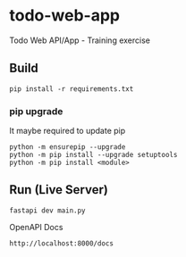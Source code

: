 # todo-web-app
Todo Web API/App - Training exercise

## Build
```
pip install -r requirements.txt
```

### pip upgrade 

It maybe required to update pip 

```
python -m ensurepip --upgrade
python -m pip install --upgrade setuptools
python -m pip install <module>
```

## Run (Live Server)

```
fastapi dev main.py
```

OpenAPI Docs

```
http://localhost:8000/docs
```